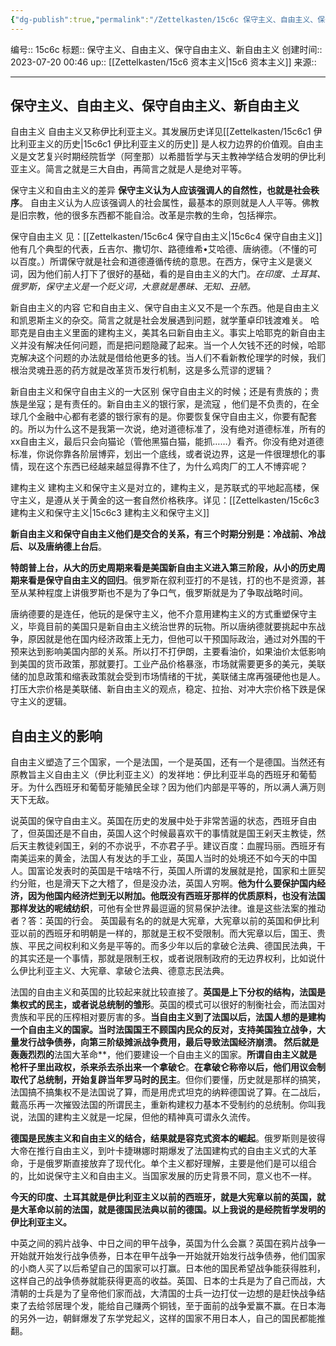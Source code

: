 ```yaml
---
{"dg-publish":true,"permalink":"/Zettelkasten/15c6c 保守主义、自由主义、保守自由主义、新自由主义/","dgPassFrontmatter":true}
---
```


编号:: 15c6c
标题:: 保守主义、自由主义、保守自由主义、新自由主义
创建时间:: 2023-07-20 00:46
up:: [[Zettelkasten/15c6 资本主义\|15c6 资本主义]]
来源:: 

---
## 保守主义、自由主义、保守自由主义、新自由主义

自由主义
自由主义又称伊比利亚主义。其发展历史详见[[Zettelkasten/15c6c1 伊比利亚主义的历史\|15c6c1 伊比利亚主义的历史]]
是人权力边界的价值观。自由主义是文艺复兴时期经院哲学（阿奎那）以希腊哲学与天主教神学结合发明的伊比利亚主义。简言之就是三大自由，再简言之就是人是绝对平等。

保守主义和自由主义的差异
**保守主义认为人应该强调人的自然性，也就是社会秩序**。 自由主义认为人应该强调人的社会属性，最基本的原则就是人人平等。佛教是旧宗教，他的很多东西都不能自洽。改革是宗教的生命，包括禅宗。

保守自由主义
见：[[Zettelkasten/15c6c4 保守自由主义\|15c6c4 保守自由主义]]
他有几个典型的代表，丘吉尔、撒切尔、路德维希•艾哈德、唐纳德。（不懂的可以百度。）所谓保守就是社会和道德遵循传统的意思。在西方，保守主义是褒义词，因为他们前人打下了很好的基础，看的是自由主义的大门。_在印度、土耳其、俄罗斯，保守主义是一个贬义词，大意就是愚昧、无知、丑陋。_

新自由主义的内容
它和自由主义、保守自由主义又不是一个东西。他是自由主义和凯恩斯主义的杂交。简言之就是社会发展遇到问题，就学董卓印钱渡难关。
哈耶克是自由主义里面的建构主义，美其名曰新自由主义。事实上哈耶克的新自由主义并没有解决任何问题，而是把问题隐藏了起来。当一个人欠钱不还的时候，哈耶克解决这个问题的办法就是借给他更多的钱。当人们不看新教伦理学的时候，我们根治灵魂丑恶的药方就是改革货币发行机制，这是多么荒谬的逻辑？

新自由主义和保守自由主义的一大区别
保守自由主义的时候；还是有贵族的；贵族是坐寇；是有责任的。新自由主义的银行家，是流寇 ，他们是不负责的，在全球几个金融中心都有老婆的银行家有的是。你要恢复保守自由主义，你要有配套的。所以为什么这不是我第一次说，绝对道德标准了，没有绝对道德标准，所有的 xx自由主义，最后只会向猫论（管他黑猫白猫，能抓……）看齐。你没有绝对道德标准，你说你靠各阶层博弈，划出一个底线，或者说边界，这是一件很理想化的事情，现在这个东西已经越来越显得靠不住了，为什么鸡肉厂的工人不博弈呢？

建构主义
建构主义和保守主义是对立的，建构主义，是苏联式的平地起高楼，保守主义，是遵从关于黄金的这一套自然价格秩序。详见：[[Zettelkasten/15c6c3 建构主义和保守主义\|15c6c3 建构主义和保守主义]]

**新自由主义和保守自由主义他们是交合的关系，有三个时期分别是：冷战前、冷战后、以及唐纳德上台后**。

**特朗普上台，从大的历史周期来看是美国新自由主义进入第三阶段，从小的历史周期来看是保守自由主义的回归**。俄罗斯在叙利亚打的不是钱，打的也不是资源，甚至从某种程度上讲俄罗斯也不是为了争口气，俄罗斯就是为了争取战略时间。

唐纳德要的是连任，他玩的是保守主义，他不介意用建构主义的方式重塑保守主义，毕竟目前的美国只是新自由主义统治世界的玩物。所以唐纳德就要挑起中东战争，原因就是他在国内经济政策上无力，但他可以干预国际政治，通过对外围的干预来达到影响美国内部的关系。所以打不打伊朗，主要看油价，如果油价太低影响到美国的货币政策，那就要打。工业产品价格暴涨，市场就需要更多的美元，美联储的加息政策和缩表政策就会受到市场情绪的干扰，美联储主席再强硬他也是人。打压大宗价格是美联储、新自由主义的观点，稳定、拉抬、对冲大宗价格下跌是保守主义的逻辑。

## 自由主义的影响

自由主义塑造了三个国家，一个是法国，一个是英国，还有一个是德国。当然还有原教旨主义自由主义（伊比利亚主义）的发祥地：伊比利亚半岛的西班牙和葡萄牙。为什么西班牙和葡萄牙能殖民全球？因为他们内部是平等的，所以满人满万则天下无敌。

说英国的保守自由主义。英国在历史的发展中处于非常苦逼的状态，西班牙自由了，但英国还是不自由，英国人这个时候最喜欢干的事情就是国王剁天主教徒，然后天主教徒剁国王，剁的不亦说乎，不亦君子乎。建议百度：血腥玛丽。西班牙有南美运来的黄金，法国人有发达的手工业，英国人当时的处境还不如今天的中国人。国富论发表时的英国是干啥啥不行，英国人所谓的发展就是抢，国家和土匪契约分赃，也是滑天下之大稽了，但是没办法，英国人穷啊。**他为什么要保护国内经济，因为他国内经济烂到无以附加。他既没有西班牙那样的优质原料，也没有法国那样发达的呢绒纺织**，可他有全世界最逗逼的贸易保护法律。谁是这些法案的推动者？答：英国的行会。 英国最有名的的就是大宪章，大宪章以前的英国和伊比利亚以前的西班牙和明朝是一样的，那就是王权不受限制。而大宪章以后，国王、贵族、平民之间权利和义务是平等的。而多少年以后的拿破仑法典、德国民法典，干的其实还是一个事情，那就是限制王权，或者说限制政府的无边界权利，比如说什么伊比利亚主义、大宪章、拿破仑法典、德意志民法典。

法国的自由主义和英国的比较起来就比较直接了。**英国是上下分权的结构，法国是集权式的民主，或者说总统制的雏形**。英国的模式可以很好的制衡社会，而法国对贵族和平民的压榨相对要厉害的多。**当自由主义到了法国以后，法国人想的是建构一个自由主义的国家。当时法国国王不顾国内民众的反对，支持美国独立战争，大量发行战争债券，向第三阶级摊派战争费用，最后导致法国经济崩溃。 然后就是轰轰烈烈的**法国大革命**，他们要建设一个自由主义的国家。**所谓自由主义就是枪杆子里出政权，杀来杀去杀出来一个拿破仑**。**在拿破仑称帝以后，他们用议会制取代了总统制，开始复辟当年罗马时的民主**。但你们要懂，历史就是那样的搞笑，法国搞不搞集权不是法国说了算，而是用虎式坦克的纳粹德国说了算。在二战后，戴高乐再一次摧毁法国的所谓民主，重新构建权力基本不受制约的总统制。你叫我说，法国的建构主义就是一坨屎，但他的精神真可谓永久流传。

**德国是民族主义和自由主义的结合，结果就是容克式资本的崛起**。俄罗斯则是彼得大帝在推行自由主义，到叶卡捷琳娜时期爆发了法国建构式的自由主义式的大革命，于是俄罗斯直接放弃了现代化。单个主义都好理解，主要是他们是可以组合的，比如说保守主义和自由主义。当国家发展的历史背景不同，意义也不一样。

**今天的印度、土耳其就是伊比利亚主义以前的西班牙，就是大宪章以前的英国，就是大革命以前的法国，就是德国民法典以前的德国。以上我说的是经院哲学发明的伊比利亚主义。**

中英之间的鸦片战争、中日之间的甲午战争，英国为什么会赢？英国在鸦片战争一开始就开始发行战争债券，日本在甲午战争一开始就开始发行战争债券，他们国家的小商人买了以后希望自己的国家可以打赢。日本他的国民希望战争能获得胜利，这样自己的战争债券就能获得更高的收益。英国、日本的士兵是为了自己而战，大清朝的士兵是为了皇帝他们家而战，大清国的士兵一边打仗一边想的是赶快战争结束了去给邻居理个发，能给自己赚两个铜钱，至于面前的战争爱赢不赢。在日本海的另外一边，朝鲜爆发了东学党起义，这样的国家不用日本人，自己的国民都能推翻。
